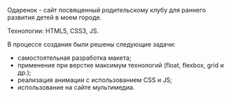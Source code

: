 Одаренок - сайт посвященный родительскому клубу для раннего развития детей в моем городе.

Технологии: HTML5, CSS3, JS. 

В процессе создания были решены следующие задачи:
- самостоятельная разработка макета;
- применение при верстке максимум технологий (float, flexbox, grid и др.);
- реализация анимации с использованием CSS и JS;
- использование на сайте мультимедиа.
